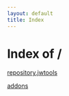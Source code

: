 ```yaml
---
layout: default
title: Index
---
```

<h1>Index of /</h1>
<p><a href="kodi/repository.jwtools/">repository.jwtools</a></p>
<p><a href="addons/">addons</a></p>


